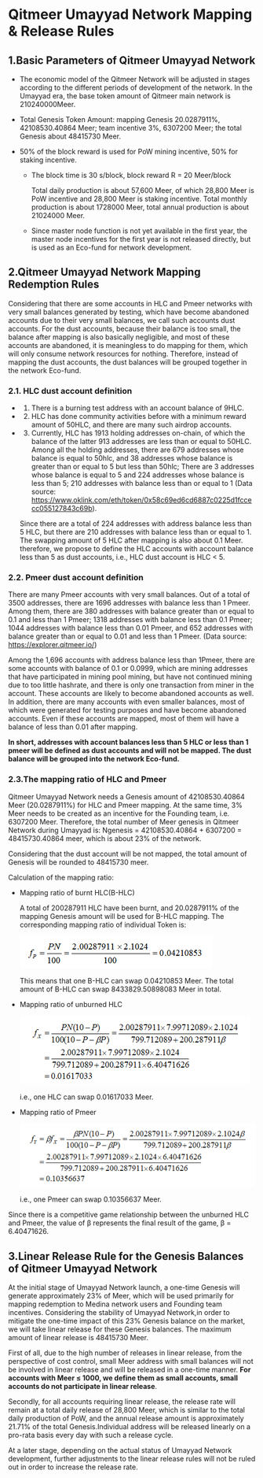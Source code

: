 # Qitmeer Umayyad Network Mapping & Release Rules

## 1.Basic Parameters of Qitmeer Umayyad Network

- The economic model of the Qitmeer Network will be adjusted in stages according to the different periods of development of the network. In the Umayyad era, the base token amount of Qitmeer main network is 210240000Meer. 

- Total Genesis Token Amount: mapping Genesis 20.0287911%, 42108530.40864 Meer; team incentive 3%, 6307200 Meer; the total Genesis about 48415730 Meer.

- 50% of the block reward is used for PoW mining incentive, 50% for staking incentive.

  - The block time is 30 s/block, block reward R = 20 Meer/block

    Total daily production is about 57,600 Meer, of which 28,800 Meer is PoW incentive and 28,800 Meer is staking incentive. Total monthly production is about 1728000 Meer, total annual production is about 21024000 Meer.
    
  - Since master node function is not yet available in the first year, the master node incentives for the first year is not released directly, but is used as an Eco-fund for network development.
   
## 2.Qitmeer Umayyad Network Mapping Redemption Rules


Considering that there are some accounts in HLC and Pmeer networks with very small balances generated by testing, which have become abandoned accounts due to their very small balances, we call such accounts dust accounts. For the dust accounts, because their balance is too small, the balance after mapping is also basically negligible, and most of these accounts are abandoned, it is meaningless to do mapping for them, which will only consume network resources for nothing. Therefore, instead of mapping the dust accounts, the dust balances will be grouped together in the network Eco-fund.

### 2.1. HLC dust account definition

- 1) There is a burning test address with an account balance of 9HLC.

- 2) HLC has done community activities before with a minimum reward amount of 50HLC, and there are many such airdrop accounts.

- 3) Currently, HLC has 1913 holding addresses on-chain, of which the balance of the latter 913 addresses are less than or equal to 50HLC. Among all the holding addresses, there are 679 addresses whose balance is equal to 50hlc, and 38 addresses whose balance is greater than or equal to 5 but less than 50hlc; There are 3 addresses whose balance is equal to 5 and 224 addresses whose balance is less than 5; 210 addresses with balance less than or equal to 1 (Data source: 
   https://www.oklink.com/eth/token/0x58c69ed6cd6887c0225d1fccecc055127843c69b).
   
  Since there are a total of 224 addresses with address balance less than 5 HLC, but there are 210 addresses with balance less than or equal to 1. The swapping amount of 5 HLC after mapping is also about 0.1 Meer. therefore, we propose to define the HLC accounts with account balance less than 5 as dust accounts, i.e., HLC dust account is HLC < 5.

### 2.2. Pmeer dust account definition

There are many Pmeer accounts with very small balances. Out of a total of 3500 addresses, there are 1696 addresses with balance less than 1 Pmeer. Among them, there are 380 addresses with balance greater than or equal to 0.1 and less than 1 Pmeer; 1318 addresses with balance less than 0.1 Pmeer; 1044 addresses with balance less than 0.01 Pmeer, and 652 addresses with balance greater than or equal to 0.01 and less than 1 Pmeer. (Data source: https://explorer.qitmeer.io/)

Among the 1,696 accounts with address balance less than 1Pmeer, there are some accounts with balance of 0.1 or 0.0999, which are mining addresses that have participated in mining pool mining, but have not continued mining due to too little hashrate, and there is only one transaction from miner in the account. These accounts are likely to become abandoned accounts as well. In addition, there are many accounts with even smaller balances, most of which were generated for testing purposes and have become abandoned accounts. Even if these accounts are mapped, most of them will have a balance of less than 0.01 after mapping.

**In short, addresses with account balances less than 5 HLC or less than 1 pmeer will be defined as dust accounts and will not be mapped. The dust balance will be grouped into the network Eco-fund.**
   
### 2.3.The mapping ratio of HLC and Pmeer

Qitmeer Umayyad Network needs a Genesis amount of 42108530.40864 Meer (20.0287911%) for HLC and Pmeer mapping. At the same time, 3% Meer needs to be created as an incentive for the Founding team, i.e. 6307200 Meer. Therefore, the total number of Meer genesis in Qitmeer Network during Umayyad is: Ngenesis = 42108530.40864 + 6307200 = 48415730.40864 meer, which is about 23% of the network.

Considering that the dust account will be not mapped, the total amount of Genesis will be rounded to 48415730 meer.

Calculation of the mapping ratio:

- Mapping ratio of burnt HLC(B-HLC)

  A total of 200287911 HLC have been burnt, and 20.0287911% of the mapping Genesis amount will be used for B-HLC mapping. The corresponding mapping ratio of individual Token is: 
  
  ![](../image/Umayyad/fp.png)
  
  This means that one B-HLC can swap 0.04210853 Meer. The total amount of B-HLC can swap 8433829.50898083 Meer in total.
  
- Mapping ratio of unburned HLC

  ![](../image/Umayyad/fx.png)
  
  i.e., one HLC can swap 0.01617033 Meer.
  
- Mapping ratio of Pmeer

  ![](../image/Umayyad/fy.png)
  
  i.e., one Pmeer can swap 0.10356637 Meer.
  
Since there is a competitive game relationship between the unburned HLC and Pmeer, the value of β represents the final result of the game, β = 6.40471626.

## 3.Linear Release Rule for the Genesis Balances of Qitmeer Umayyad Network 

At the initial stage of Umayyad Network launch, a one-time Genesis will generate approximately 23% of Meer, which will be used primarily for mapping redemption to Medina network users and Founding team incentives. Considering the stability of Umayyad Network,in order to mitigate the one-time impact of this 23% Genesis balance on the market, we will take linear release for these Genesis balances. The maximum amount of linear release is 48415730 Meer.

First of all, due to the high number of releases in linear release, from the perspective of cost control, small Meer address with small balances will not be involved in linear release and will be released in a one-time manner. **For accounts with Meer ≤ 1000, we define them as small accounts, small accounts do not participate in linear release**.

Secondly, for all accounts requiring linear release, the release rate will remain at a total daily release of 28,800 Meer, which is similar to the total daily production of PoW, and the annual release amount is approximately 21.71% of the total Genesis.Individual address will be released linearly on a pro-rata basis every day with such a release cycle.

At a later stage, depending on the actual status of Umayyad Network development, further adjustments to the linear release rules will not be ruled out in order to increase the release rate.

